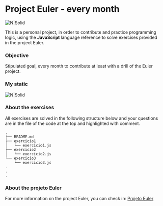# Project Euler - every month


![N|Solid](https://projecteuler.net/images/euler_portrait.png)


This is a personal project, in order to contribute and practice programming logic, using the **JavaScript** language reference to solve exercises provided in the project Euler.

### Objective

Stipulated goal, every month to contribute at least with a drill of the Euler project.

### My static

![N|Solid](https://projecteuler.net/profile/mariorodeghiero.png)

### About the exercises

All exercises are solved in the following structure below and your questions are in the file of the code at the top and highlighted with comment.

```
.
├── README.md
├── exercicio1
│   └── exercicio1.js
├── exercicio2
│   └── exercicio2.js
└── exercicio3
	└── exercicio3.js
.
.
.
```

### About the projeto Euler

For more information on the project Euler, you can check in:
[Projeto Euler]  


[Projeto Euler]: <https://projecteuler.net/about>

